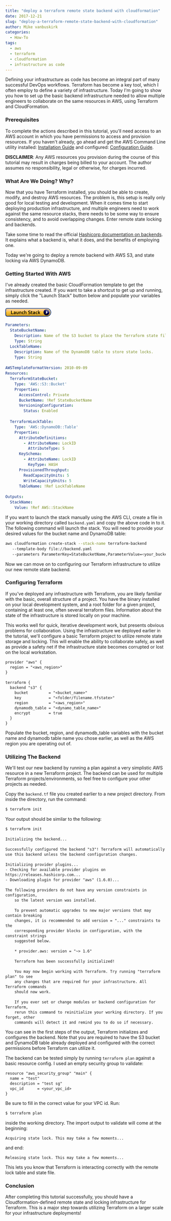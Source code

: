 ```yaml
---
title: "deploy a terraform remote state backend with cloudformation"
date: 2017-12-21
slug: "deploy-a-terraform-remote-state-backend-with-cloudformation"
author: Mike vanbuskirk
categories: 
  - How-To
tags:
  - aws
  - terraform
  - cloudformation
  - infrastructure as code
---
```


Defining your infrastructure as code has become an integral part of many successful DevOps
workflows. Terraform has become a key tool, which I often employ to define a variety of
infrastructure. Today I'm going to show you how to set up the basic backend infrastructure needed to
allow multiple engineers to collaborate on the same resources in AWS, using Terraform and
CloudFormation.

### Prerequisites
To complete the actions described in this tutorial, you'll need access to an AWS account in which
you have permissions to access and provision resources. If you haven't already, go ahead and get the
AWS Command Line utility installed: [Installation Guide](http://docs.aws.amazon.com/cli/latest/userguide/installing.html) and configured: [Configuration Guide](http://docs.aws.amazon.com/cli/latest/userguide/cli-chap-getting-started.html).

**DISCLAIMER**: Any AWS resources you provision during the course of this tutorial may result in
charges being billed to your account. The author assumes no responsibility, legal or otherwise, for
charges incurred.

### What Are We Doing? Why?
Now that you have Terraform installed, you should be able to create, modify, and destroy AWS
resources. The problem is, this setup is really only good for local testing and development. When it
comes time to start deploying production infrastructure, and multiple engineers need to work against
the same resource stacks, there needs to be some way to ensure consistency, and to avoid overlapping
changes. Enter remote state locking and backends.

Take some time to read the official [Hashicorp documentation on
backends](https://www.terraform.io/docs/backends/index.html). It explains what a backend is, what it
does, and the benefits of employing one.

Today we're going to deploy a remote backend with AWS S3, and state locking via AWS DynamoDB.

### Getting Started With AWS
I've already created the basic CloudFormation template to get the infrastructure created. If you
want to take a shortcut to get up and running, simply click the "Launch Stack" button below and
populate your variables as needed.

[![Launch CloudFormation Stack](../img/cloudformation-launch-stack.png)](https://console.aws.amazon.com/cloudformation/home?/stacks/new?stackName=terraform-backend&templateURL=https://s3.us-east-2.amazonaws.com/sysengcooking-blog-cf-templates/tf-backend.yaml)

```yaml
Parameters:
  StateBucketName:
    Description: Name of the S3 bucket to place the Terraform state files in.
    Type: String
  LockTableName:
    Description: Name of the DynamoDB table to store state locks.
    Type: String

AWSTemplateFormatVersion: 2010-09-09
Resources:
  TerraformStateBucket:
    Type: 'AWS::S3::Bucket'
    Properties:
      AccessControl: Private
      BucketName: !Ref StateBucketName
      VersioningConfiguration:
        Status: Enabled

  TerraformLockTable:
    Type: 'AWS::DynamoDB::Table'
    Properties:
      AttributeDefinitions:
        - AttributeName: LockID
          AttributeType: S
      KeySchema:
        - AttributeName: LockID
          KeyType: HASH
      ProvisionedThroughput:
        ReadCapacityUnits: 5
        WriteCapacityUnits: 5
      TableName: !Ref LockTableName

Outputs:
  StackName:
    Value: !Ref AWS::StackName
```

If you want to launch the stack manually using the AWS CLI, create a file in your working directory
called `backend.yaml` and copy the above code in to it. The following command will launch the stack.
You will need to provide your desired values for the bucket name and DynamoDB table:

```bash
aws cloudformation create-stack --stack-name terraform-backend
   --template-body file://backend.yaml
   --parameters ParameterKey=StateBucketName,ParameterValue=<your_bucket_name> ParameterKey=LockTableName,ParameterValue=<your_lock_table_name>
```

Now we can move on to configuring our Terraform infrastructure to utilize our new remote state backend.

### Configuring Terraform
If you've deployed any infrastructure with Terraform, you are likely familiar with the basic,
overall structure of a project. You have the binary installed on your local development system,
and a root folder for a given project, containing at least one, often several terraform files.
Information about the state of the infrastructure is stored locally on your machine.

This works well for quick, iterative development work, but presents obvious problems for
collaboration. Using the infrastructure we deployed earlier in the tutorial, we'll configure a basic
Terraform project to utilize remote state storage and locking. This will enable the ability to
collaborate safely, as well as provide a safety net if the infrastructure state becomes corrupted or
lost on the local workstation.

```hcl
provider "aws" {
  region = "<aws_region>"
}

terraform {
  backend "s3" {
    bucket         = "<bucket_name>"
    key            = "<folder/filename.tfstate>"
    region         = "<aws_region>"
    dynamodb_table = "<dynamo_table_name>"
    encrypt        = true
  }
}
```

Populate the bucket, region, and dynamodb_table variables with the bucket name and dynamodb table
name you chose earlier, as well as the AWS region you are operating out of.

### Utilizing The Backend
We'll test our new backend by running a plan against a very simplistic AWS resource in a new Terraform project.
The backend can be used for multiple Terraform projects/environments, so feel free to configure your
other projects as needed.

Copy the `backend.tf` file you created earlier to a new project directory. From inside the
directory, run the command:

```bash
$ terraform init
```

Your output should be similar to the following:

```text
$ terraform init

Initializing the backend...

Successfully configured the backend "s3"! Terraform will automatically
use this backend unless the backend configuration changes.

Initializing provider plugins...
- Checking for available provider plugins on https://releases.hashicorp.com...
- Downloading plugin for provider "aws" (1.6.0)...

The following providers do not have any version constraints in configuration,
    so the latest version was installed.

    To prevent automatic upgrades to new major versions that may contain breaking
    changes, it is recommended to add version = "..." constraints to the
    corresponding provider blocks in configuration, with the constraint strings
    suggested below.

    * provider.aws: version = "~> 1.6"

    Terraform has been successfully initialized!

    You may now begin working with Terraform. Try running "terraform plan" to see
    any changes that are required for your infrastructure. All Terraform commands
    should now work.

    If you ever set or change modules or backend configuration for Terraform,
    rerun this command to reinitialize your working directory. If you forget, other
    commands will detect it and remind you to do so if necessary.
```

You can see in the first steps of the output, Terraform initializes and configures the
backend. Note that you are required to have the S3 bucket and DynamoDB table already deployed and
configured with the correct permissions before Terraform can utilize it.

The backend can be tested simply by running `terraform plan` against a basic resource config. I used
an empty security group to validate:

```hcl
resource "aws_security_group" "main" {
  name = "test"
  description = "test sg"
  vpc_id      = <your_vpc_id>
}
```

Be sure to fill in the correct value for your VPC id. Run:

```bash
$ terraform plan
```

inside the working directory. The import output to validate will come at the beginning:

```text
Acquiring state lock. This may take a few moments...
```

and end:

```text
Releasing state lock. This may take a few moments...
```

This lets you know that Terraform is interacting correctly with the remote lock table and state file.

### Conclusion
After completing this tutorial successfully, you should have a Cloudformation-defined remote state and locking infrastructure for Terraform. This is a major step towards utilizing Terraform on a larger scale for your infrastructure deployments!
